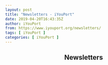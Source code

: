 ```yaml
---
layout: post
title: "Newsletters - iYouPort"
date: 2019-04-20T16:43:35Z
author: iYouPort
from: https://www.iyouport.org/newsletters/
tags: [ iYouPort ]
categories: [ iYouPort ]
---
```


<article class="post-145 page type-page status-publish hentry empty-content" id="post-145">
 <header class="entry-header">
  <h1 class="entry-title">
   Newsletters
  </h1>
 </header>
 <div class="entry-content">
 </div>
</article>
